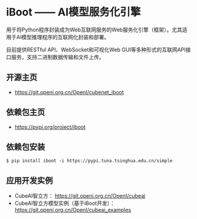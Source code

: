 # iBoot —— AI模型服务化引擎

用于将Python程序封装成为Web互联网服务的Web服务化引擎（框架）。尤其适用于AI模型推理程序的互联网化封装和部署。

目前提供RESTful API、WebSocket和可视化Web GUI等多种形式的互联网API接口服务，支持二进制数据传输和文件上传。

## 开源主页 

- https://git.openi.org.cn/OpenI/cubenet_iboot

## 依赖包主页 

- https://pypi.org/project/iboot

## 依赖包安装

    $ pip install iboot -i https://pypi.tuna.tsinghua.edu.cn/simple

## 应用开发实例

- CubeAI智立方： https://git.openi.org.cn/OpenI/cubeai   
- CubeAI智立方模型实例（基于iBoot开发）： https://git.openi.org.cn/OpenI/cubeai_examples
